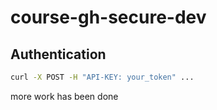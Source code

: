 # course-gh-secure-dev

## Authentication

```bash
curl -X POST -H "API-KEY: your_token" ...
```

more work
has been done

